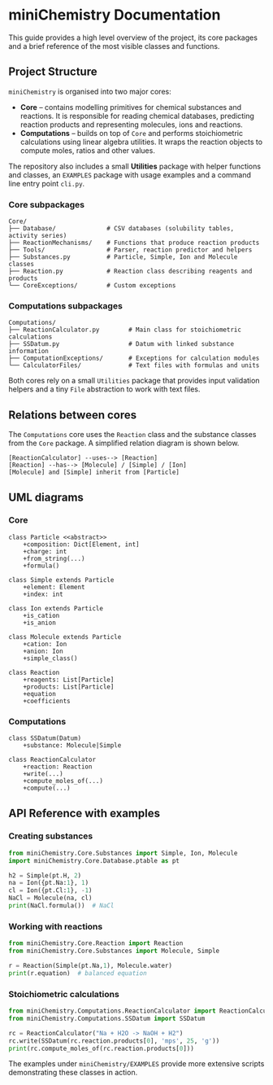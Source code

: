 # miniChemistry Documentation

This guide provides a high level overview of the project, its core packages and a brief reference of the most visible classes and functions.

## Project Structure

`miniChemistry` is organised into two major cores:

* **Core** – contains modelling primitives for chemical substances and reactions.  It is responsible for reading chemical databases, predicting reaction products and representing molecules, ions and reactions.
* **Computations** – builds on top of `Core` and performs stoichiometric calculations using linear algebra utilities.  It wraps the reaction objects to compute moles, ratios and other values.

The repository also includes a small **Utilities** package with helper functions and classes, an `EXAMPLES` package with usage examples and a command line entry point `cli.py`.

### Core subpackages

```
Core/
├── Database/              # CSV databases (solubility tables, activity series)
├── ReactionMechanisms/    # Functions that produce reaction products
├── Tools/                 # Parser, reaction predictor and helpers
├── Substances.py          # Particle, Simple, Ion and Molecule classes
├── Reaction.py            # Reaction class describing reagents and products
└── CoreExceptions/        # Custom exceptions
```

### Computations subpackages

```
Computations/
├── ReactionCalculator.py        # Main class for stoichiometric calculations
├── SSDatum.py                   # Datum with linked substance information
├── ComputationExceptions/       # Exceptions for calculation modules
└── CalculatorFiles/             # Text files with formulas and units
```

Both cores rely on a small `Utilities` package that provides input validation helpers and a tiny `File` abstraction to work with text files.

## Relations between cores

The `Computations` core uses the `Reaction` class and the substance classes from the `Core` package.  A simplified relation diagram is shown below.

```
[ReactionCalculator] --uses--> [Reaction]
[Reaction] --has--> [Molecule] / [Simple] / [Ion]
[Molecule] and [Simple] inherit from [Particle]
```

## UML diagrams

### Core

```
class Particle <<abstract>>
    +composition: Dict[Element, int]
    +charge: int
    +from_string(...)
    +formula()
```

```
class Simple extends Particle
    +element: Element
    +index: int
```

```
class Ion extends Particle
    +is_cation
    +is_anion
```

```
class Molecule extends Particle
    +cation: Ion
    +anion: Ion
    +simple_class()
```

```
class Reaction
    +reagents: List[Particle]
    +products: List[Particle]
    +equation
    +coefficients
```

### Computations

```
class SSDatum(Datum)
    +substance: Molecule|Simple
```

```
class ReactionCalculator
    +reaction: Reaction
    +write(...)
    +compute_moles_of(...)
    +compute(...)
```

## API Reference with examples

### Creating substances

```python
from miniChemistry.Core.Substances import Simple, Ion, Molecule
import miniChemistry.Core.Database.ptable as pt

h2 = Simple(pt.H, 2)
na = Ion({pt.Na:1}, 1)
cl = Ion({pt.Cl:1}, -1)
NaCl = Molecule(na, cl)
print(NaCl.formula())  # NaCl
```

### Working with reactions

```python
from miniChemistry.Core.Reaction import Reaction
from miniChemistry.Core.Substances import Molecule, Simple

r = Reaction(Simple(pt.Na,1), Molecule.water)
print(r.equation)  # balanced equation
```

### Stoichiometric calculations

```python
from miniChemistry.Computations.ReactionCalculator import ReactionCalculator
from miniChemistry.Computations.SSDatum import SSDatum

rc = ReactionCalculator("Na + H2O -> NaOH + H2")
rc.write(SSDatum(rc.reaction.products[0], 'mps', 25, 'g'))
print(rc.compute_moles_of(rc.reaction.products[0]))
```

The examples under `miniChemistry/EXAMPLES` provide more extensive scripts demonstrating these classes in action.
